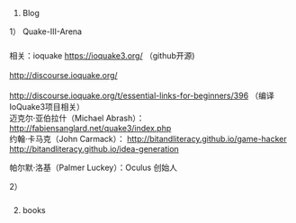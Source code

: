 1. Blog

1） Quake-III-Arena 
#####
相关：ioquake https://ioquake3.org/ （github开源)	<br>	
http://discourse.ioquake.org/<br>   
http://discourse.ioquake.org/t/essential-links-for-beginners/396 （编译IoQuake3项目相关）<br>
迈克尔·亚伯拉什（Michael Abrash）： http://fabiensanglard.net/quake3/index.php<br>
约翰·卡马克（John Carmack）：  http://bitandliteracy.github.io/game-hacker <br>
			     http://bitandliteracy.github.io/idea-generation

帕尔默·洛基（Palmer Luckey）：Oculus 创始人

2）
#####

2. books


